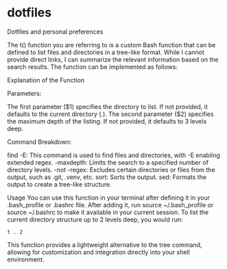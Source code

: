 # dotfiles
Dotfiles and personal preferences

The t() function you are referring to is a custom Bash function that can be defined to list files and directories in a tree-like format. While I cannot provide direct links, I can summarize the relevant information based on the search results.
The function can be implemented as follows:

Explanation of the Function


Parameters:

The first parameter (\$1) specifies the directory to list. If not provided, it defaults to the current directory (.).
The second parameter (\$2) specifies the maximum depth of the listing. If not provided, it defaults to 3 levels deep.



Command Breakdown:

find -E: This command is used to find files and directories, with -E enabling extended regex.
-maxdepth: Limits the search to a specified number of directory levels.
-not -regex: Excludes certain directories or files from the output, such as .git, .venv, etc.
sort: Sorts the output.
sed: Formats the output to create a tree-like structure.



Usage
You can use this function in your terminal after defining it in your .bash_profile or .bashrc file. After adding it, run source ~/.bash_profile or source ~/.bashrc to make it available in your current session.
To list the current directory structure up to 2 levels deep, you would run:

`t . 2`

This function provides a lightweight alternative to the tree command, allowing for customization and integration directly into your shell environment.